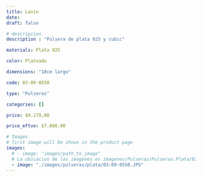 ```yaml
---
title: Lanín
date: 
draft: false

# descripcion
description : "Pulsera de plata 925 y cubic"

materials: Plata 925

color: Plateado

dimensions: "18cm largo"

code: 03-09-0550

type: "Pulseras"

categories: []

price: $9.270,00

price_eftvo: $7.880,00

# Images
# first image will be shown in the product page
images:
  # - image: "images/path_to_image"
  # La ubicacion de las imagenes es imagenes/Pulseras/Pulseras.Plata/03-09-0550-lanin
  - image: "./images/pulseras/plata/03-09-0550.JPG"
---
```

